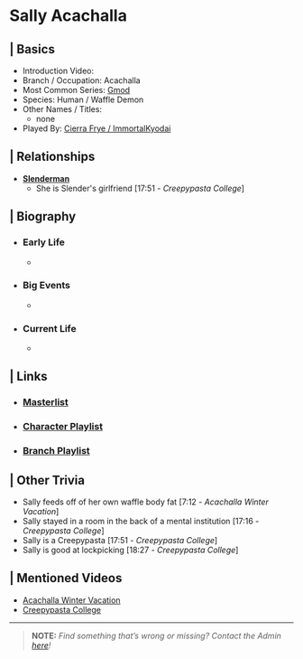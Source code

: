 # Sally Acachalla 


## | Basics  
- Introduction Video: []()  
- Branch / Occupation: Acachalla  
- Most Common Series: [Gmod](./6.Series/Gmod.md)  
- Species: Human / Waffle Demon  
- Other Names / Titles:   
  - none  
- Played By: [Cierra Frye / ImmortalKyodai](./3.Siblings/3.2.Cierra-Frye-ImmortalKyodai.md)  


## | Relationships  
- [**Slenderman**](./5.Characters/Creepypastas.md)  
  - She is Slender's girlfriend \[17:51 - *Creepypasta College*]


## | Biography  
- ### Early Life  
  -   
- ### Big Events  
  -   
- ### Current Life  
  -   

 
## | Links  
- ### [Masterlist]()  
- ### [Character Playlist]()  
- ### [Branch Playlist]()  


## | Other Trivia  
- Sally feeds off of her own waffle body fat \[7:12 - *Acachalla Winter Vacation*]
- Sally stayed in a room in the back of a mental institution \[17:16 - *Creepypasta College*]
- Sally is a Creepypasta \[17:51 - *Creepypasta College*]
- Sally is good at lockpicking \[18:27 - *Creepypasta College*]

## | Mentioned Videos
- [Acachalla Winter Vacation]()
- [Creepypasta College]()

----

> **NOTE:** *Find something that’s wrong or missing? Contact the Admin [here](./chapter_2.md)!*